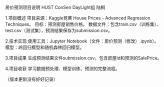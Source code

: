 房价预测项目说明
HUST ConSen DayLight组 陆桐

1.项目概述
项目来源：Kaggle竞赛 House Prices - Advanced Regression Techniques。
目标：预测房屋销售价格。
数据文件：包含train.csv（训练集）、test.csv（测试集），预测结果保存为submission.csv。

2.技术实现
使用工具：Jupyter Notebook（文件：房价预测（修改）.ipynb）。
模型：岭回归模型和随机森林回归模型。

3.项目成果
生成预测结果文件submission.csv，包含房屋Id和预测的SalePrice。

4.项目收获
学习数据预处理、模型训练、预测的完整流程。

（版本更新没有好好记录）
